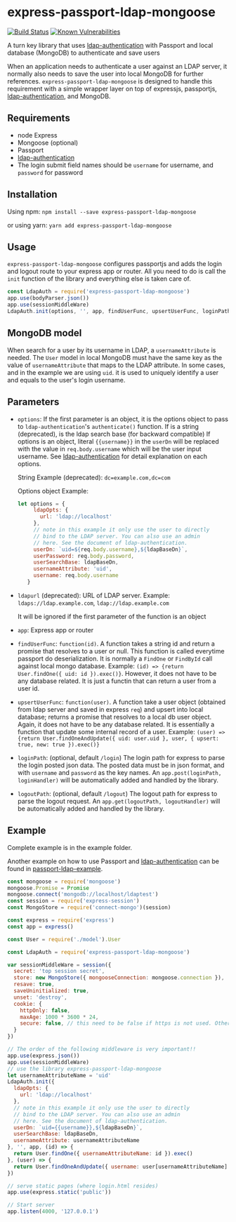 # express-passport-ldap-mongoose

[![Build Status](https://travis-ci.org/shaozi/express-passport-ldap-mongoose.svg?branch=master)](https://travis-ci.org/shaozi/express-passport-ldap-mongoose)
[![Known Vulnerabilities](https://snyk.io/test/github/shaozi/express-passport-ldap-mongoose/badge.svg?targetFile=package.json)](https://snyk.io/test/github/shaozi/express-passport-ldap-mongoose?targetFile=package.json)

A turn key library that uses [ldap-authentication](https://github.com/shaozi/ldap-authentication)
with Passport and local database (MongoDB) to authenticate and save users

When an application needs to authenticate a user against an LDAP server, it normally also needs to
save the user into local MongoDB for further references. `express-passport-ldap-mongoose` is designed
to handle this requirement with a simple wrapper layer on top of expressjs, passportjs,
[ldap-authentication](https://github.com/shaozi/ldap-authentication),
and MongoDB.

## Requirements

* node Express
* Mongoose (optional)
* Passport
* [ldap-authentication](https://github.com/shaozi/ldap-authentication)
* The login submit field names should be `username` for username, and `password` for password

## Installation

Using npm: `npm install --save express-passport-ldap-mongoose`

or using yarn: `yarn add express-passport-ldap-mongoose`

## Usage

`express-passport-ldap-mongoose` configures passportjs and adds the login and logout route to
your express app or router. All you need to do is call the `init` function of the library
and everything else is taken care of.

```javascript
const LdapAuth = require('express-passport-ldap-mongoose')
app.use(bodyParser.json())
app.use(sessionMiddleWare)
LdapAuth.init(options, '', app, findUserFunc, upsertUserFunc, loginPath, logoutPath)
```

## MongoDB model

When search for a user by its username in LDAP, a `usernameAttribute` is needed.
The `User` model in local MongoDB must have the same key as the value of `usernameAttribute`
that maps to the LDAP attribute. In some cases, and in the example we are using `uid`.
it is used to uniquely identify a user and equals to the user's login username.

## Parameters

* `options`: If the first parameter is an object,
             it is the options object to pass to `ldap-authentication`'s `authenticate()` function.
             If is a string (deprecated), is the ldap search base (for backward compatible)
             If options is an object, literal `{{username}}` in the `userDn` will be replaced with the value in
             `req.body.username` which will be the user input username.
             See [ldap-authentication](https://github.com/shaozi/ldap-authentication) for detail explanation on each options.

   String Example (deprecated): `dc=example.com,dc=com`

   Options object Example:

   ```javascript
   let options = {
        ldapOpts: {
          url: 'ldap://localhost'
        },
        // note in this example it only use the user to directly
        // bind to the LDAP server. You can also use an admin
        // here. See the document of ldap-authentication.
        userDn: `uid=${req.body.username},${ldapBaseDn}`,
        userPassword: req.body.password,
        userSearchBase: ldapBaseDn,
        usernameAttribute: 'uid',
        username: req.body.username
      }
   ```

* `ldapurl` (deprecated): URL of LDAP server. Example: `ldaps://ldap.example.com`, `ldap://ldap.example.com`
  
   It will be ignored if the first parameter of the function is an object
* `app`: Express app or router
* `findUserFunc`: `function(id)`. A function takes a string id and return a promise that resolves to a user or null.
  This function is called everytime passport do deserialization. It is normally a `FindOne` or `FindById` call against
  local mongo database. Example: `(id) => {return User.findOne({ uid: id }).exec()}`. However, it does not have to be
  any database related. It is just a functin that can return a user from a user id.
* `upsertUserFunc`: `function(user)`. A function take a user object (obtained from ldap server and saved in express `req`)
  and upsert into local database; returns a promise that resolves to a local db user object. Again, it does not have to
  be any database related. It is essentially a function that update some internal record of a user.
  Example: `(user) => {return User.findOneAndUpdate({ uid: user.uid }, user, { upsert: true, new: true }).exec()}`
* `loginPath`: (optional, default `/login`) The login path for express to parse the login posted json data. The posted data
  must be in json format, and with `username` and `password` as the key names. An `app.post(loginPath, loginHandler)`
  will be automatically added and handled by the library.
* `logoutPath`: (optional, default `/logout`) The logout path for express to parse the logout request. An `app.get(logoutPath, logoutHandler)`
  will be automatically added and handled by the library.

## Example

Complete example is in the example folder.

Another example on how to use Passport and [ldap-authentication](https://github.com/shaozi/ldap-authentication) can be found in [passport-ldap-example](https://github.com/shaozi/passport-ldap-example).

```javascript
const mongoose = require('mongoose')
mongoose.Promise = Promise
mongoose.connect('mongodb://localhost/ldaptest')
const session = require('express-session')
const MongoStore = require('connect-mongo')(session)

const express = require('express')
const app = express()

const User = require('./model').User

const LdapAuth = require('express-passport-ldap-mongoose')

var sessionMiddleWare = session({
  secret: 'top session secret',
  store: new MongoStore({ mongooseConnection: mongoose.connection }),
  resave: true,
  saveUninitialized: true,
  unset: 'destroy',
  cookie: {
    httpOnly: false,
    maxAge: 1000 * 3600 * 24,
    secure: false, // this need to be false if https is not used. Otherwise, cookie will not be sent.
  }
})

// The order of the following middleware is very important!!
app.use(express.json())
app.use(sessionMiddleWare)
// use the library express-passport-ldap-mongoose
let usernameAttributeName = 'uid'
LdapAuth.init({
  ldapOpts: {
    url: 'ldap://localhost'
  },
  // note in this example it only use the user to directly
  // bind to the LDAP server. You can also use an admin
  // here. See the document of ldap-authentication.
  userDn: `uid={{username}},${ldapBaseDn}`,
  userSearchBase: ldapBaseDn,
  usernameAttribute: usernameAttributeName
}, '', app, (id) => {
  return User.findOne({ usernameAttributeName: id }).exec()
}, (user) => {
  return User.findOneAndUpdate({ username: user[usernameAttributeName] }, user, { upsert: true, new: true }).exec()
})

// serve static pages (where login.html resides)
app.use(express.static('public'))

// Start server
app.listen(4000, '127.0.0.1')

```
